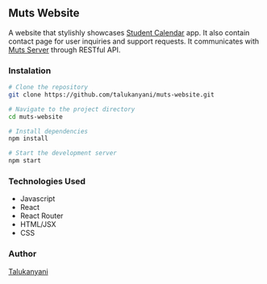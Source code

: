 ## Muts Website

A website that stylishly showcases 
[Student Calendar](https://github.com/talukanyani/student-calendar) app. 
It also contain contact page for user inquiries and support requests. It communicates with
[Muts Server](https://github.com/talukanyani/muts-server-v1) through RESTful API.

### Instalation

```bash
# Clone the repository
git clone https://github.com/talukanyani/muts-website.git

# Navigate to the project directory
cd muts-website

# Install dependencies
npm install

# Start the development server
npm start
```
### Technologies Used

- Javascript
- React
- React Router
- HTML/JSX
- CSS

### Author
[Talukanyani](https://github.com/talukanyani)
